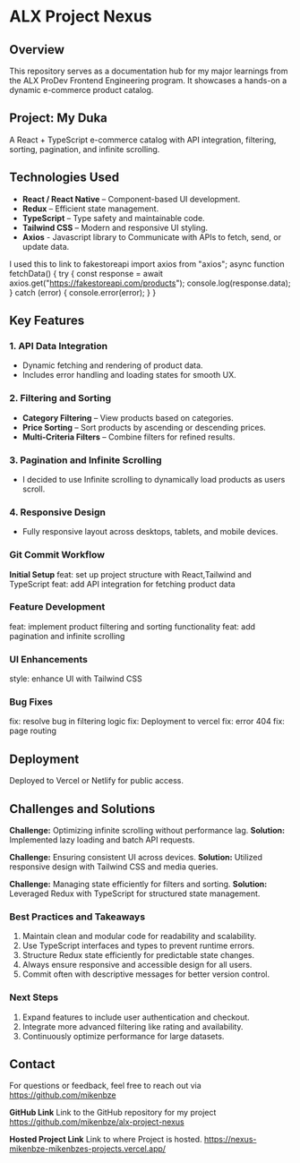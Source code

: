 # ALX Project Nexus

## Overview
This repository serves as a documentation hub for my major learnings from the ALX ProDev Frontend Engineering program. It showcases a hands-on a dynamic e-commerce product catalog.

## Project: My Duka
A React + TypeScript e-commerce catalog with API integration, filtering, sorting, pagination, and infinite scrolling.

## Technologies Used
- **React / React Native** – Component-based UI development.
- **Redux** – Efficient state management.
- **TypeScript** – Type safety and maintainable code.
- **Tailwind CSS** – Modern and responsive UI styling.
- **Axios** - Javascript library to Communicate with APIs to fetch, send, or update data.

I used this to link to fakestoreapi
import axios from "axios";
async function fetchData() {
  try {
    const response = await axios.get("https://fakestoreapi.com/products");
    console.log(response.data);
  } catch (error) {
    console.error(error);
  }
}

## Key Features
### 1. API Data Integration
- Dynamic fetching and rendering of product data.
- Includes error handling and loading states for smooth UX.

### 2. Filtering and Sorting
- **Category Filtering** – View products based on categories.
- **Price Sorting** – Sort products by ascending or descending prices.
- **Multi-Criteria Filters** – Combine filters for refined results.

### 3. Pagination and Infinite Scrolling
- I decided to use Infinite scrolling to dynamically load products as users scroll.

### 4. Responsive Design
- Fully responsive layout across desktops, tablets, and mobile devices.

### Git Commit Workflow
**Initial Setup**
feat: set up project structure with React,Tailwind and TypeScript
feat: add API integration for fetching product data

### Feature Development
feat: implement product filtering and sorting functionality
feat: add pagination and infinite scrolling

### UI Enhancements
style: enhance UI with Tailwind CSS

### Bug Fixes
fix: resolve bug in filtering logic
fix: Deployment to vercel
fix: error 404
fix: page routing

## Deployment
Deployed to Vercel or Netlify for public access.

## Challenges and Solutions
**Challenge:** Optimizing infinite scrolling without performance lag.
**Solution:** Implemented lazy loading and batch API requests.

**Challenge:** Ensuring consistent UI across devices.
**Solution:** Utilized responsive design with Tailwind CSS and media queries.

**Challenge:** Managing state efficiently for filters and sorting.
**Solution:** Leveraged Redux with TypeScript for structured state management.

### Best Practices and Takeaways
1. Maintain clean and modular code for readability and scalability.
2. Use TypeScript interfaces and types to prevent runtime errors.
3. Structure Redux state efficiently for predictable state changes.
4. Always ensure responsive and accessible design for all users.
5. Commit often with descriptive messages for better version control.

### Next Steps
1. Expand features to include user authentication and checkout.
2. Integrate more advanced filtering like rating and availability.
3. Continuously optimize performance for large datasets.

## Contact
For questions or feedback, feel free to reach out via https://github.com/mikenbze

**GitHub Link**
Link to the GitHub repository for my project
https://github.com/mikenbze/alx-project-nexus


**Hosted Project Link**
Link to where Project is hosted.
https://nexus-mikenbze-mikenbzes-projects.vercel.app/
